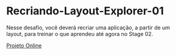 # Recriando-Layout-Explorer-01
Nesse desafio, você deverá recriar uma aplicação, a partir de um layout, para treinar o que aprendeu até agora no Stage 02.

[Projeto Online](https://piluvitu.github.io/Recriando-Layout-Explorer-01/)